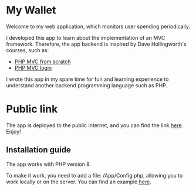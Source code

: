 # My Wallet
Welcome to my web application, which monitors user spending periodically.

I developed this app to learn about the implementation of an MVC framework. Therefore, the app backend is inspired by Dave Hollingworth's courses, such as:

- [PHP MVC from scratch](https://www.udemy.com/course/php-mvc-from-scratch/)
- [PHP MVC login](https://www.udemy.com/course/php-mvc-login/)

I wrote this app in my spare time for fun and learning experience to understand another backend programming language such as PHP.

# Public link
The app is deployed to the public internet, and you can find the link [here](http://budget.michal-wilczek.profesjonalnyprogramista.pl/). Enjoy!

## Installation guide
The app works with PHP version 8.

To make it work, you need to add a file: /App/Config.php, allowing you to work locally or on the server. You can find an example [here](/App/ConfigExample.php).

